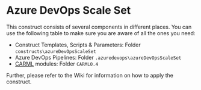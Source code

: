 # Azure DevOps Scale Set

This construct consists of several components in different places. You can use the following table to make sure you are aware of all the ones you need:

- Construct Templates, Scripts & Parameters: Folder `constructs\azureDevOpsScaleSet`
- Azure DevOps Pipelines: Folder  `.azuredevops\azureDevOpsScaleSet`
- [CARML](https://aka.ms/CARML) modules: Folder `CARML0.4`

Further, please refer to the Wiki for information on how to apply the construct.